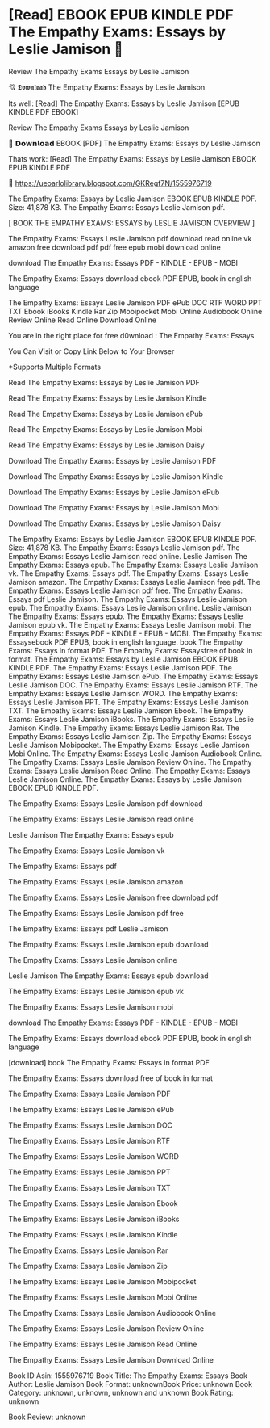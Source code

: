 # [Read] EBOOK EPUB KINDLE PDF The Empathy Exams: Essays by  Leslie Jamison 📔
Review The Empathy Exams Essays by Leslie Jamison

💘 𝕯𝖔𝖜𝖓𝖑𝖔𝖆𝖉 The Empathy Exams: Essays by Leslie Jamison

Its well: [Read] The Empathy Exams: Essays by Leslie Jamison [EPUB KINDLE PDF EBOOK]


Review The Empathy Exams Essays by Leslie Jamison

📔 𝗗𝗼𝘄𝗻𝗹𝗼𝗮𝗱 EBOOK [PDF] The Empathy Exams: Essays by Leslie Jamison

Thats work: [Read] The Empathy Exams: Essays by Leslie Jamison EBOOK EPUB KINDLE PDF



📢 https://ueoarlolibrary.blogspot.com/GKRegf7N/1555976719



The Empathy Exams: Essays by Leslie Jamison EBOOK EPUB KINDLE PDF. Size: 41,878 KB. The Empathy Exams: Essays Leslie Jamison pdf.

[ BOOK THE EMPATHY EXAMS: ESSAYS by LESLIE JAMISON OVERVIEW ]

The Empathy Exams: Essays Leslie Jamison pdf download read online vk amazon free download pdf pdf free epub mobi download online

download The Empathy Exams: Essays PDF - KINDLE - EPUB - MOBI

The Empathy Exams: Essays download ebook PDF EPUB, book in english language

The Empathy Exams: Essays Leslie Jamison PDF ePub DOC RTF WORD PPT TXT Ebook iBooks Kindle Rar Zip Mobipocket Mobi Online Audiobook Online Review Online Read Online Download Online

You are in the right place for free d0wnload : The Empathy Exams: Essays

You Can Visit or Copy Link Below to Your Browser

*Supports Multiple Formats

Read The Empathy Exams: Essays by Leslie Jamison PDF

Read The Empathy Exams: Essays by Leslie Jamison Kindle

Read The Empathy Exams: Essays by Leslie Jamison ePub

Read The Empathy Exams: Essays by Leslie Jamison Mobi

Read The Empathy Exams: Essays by Leslie Jamison Daisy

Download The Empathy Exams: Essays by Leslie Jamison PDF

Download The Empathy Exams: Essays by Leslie Jamison Kindle

Download The Empathy Exams: Essays by Leslie Jamison ePub

Download The Empathy Exams: Essays by Leslie Jamison Mobi

Download The Empathy Exams: Essays by Leslie Jamison Daisy

The Empathy Exams: Essays by Leslie Jamison EBOOK EPUB KINDLE PDF. Size: 41,878 KB. The Empathy Exams: Essays Leslie Jamison pdf. The Empathy Exams: Essays Leslie Jamison read online. Leslie Jamison The Empathy Exams: Essays epub. The Empathy Exams: Essays Leslie Jamison vk. The Empathy Exams: Essays pdf. The Empathy Exams: Essays Leslie Jamison amazon. The Empathy Exams: Essays Leslie Jamison free pdf. The Empathy Exams: Essays Leslie Jamison pdf free. The Empathy Exams: Essays pdf Leslie Jamison. The Empathy Exams: Essays Leslie Jamison epub. The Empathy Exams: Essays Leslie Jamison online. Leslie Jamison The Empathy Exams: Essays epub. The Empathy Exams: Essays Leslie Jamison epub vk. The Empathy Exams: Essays Leslie Jamison mobi. The Empathy Exams: Essays PDF - KINDLE - EPUB - MOBI. The Empathy Exams: Essaysebook PDF EPUB, book in english language. book The Empathy Exams: Essays in format PDF. The Empathy Exams: Essaysfree of book in format. The Empathy Exams: Essays by Leslie Jamison EBOOK EPUB KINDLE PDF. The Empathy Exams: Essays Leslie Jamison PDF. The Empathy Exams: Essays Leslie Jamison ePub. The Empathy Exams: Essays Leslie Jamison DOC. The Empathy Exams: Essays Leslie Jamison RTF. The Empathy Exams: Essays Leslie Jamison WORD. The Empathy Exams: Essays Leslie Jamison PPT. The Empathy Exams: Essays Leslie Jamison TXT. The Empathy Exams: Essays Leslie Jamison Ebook. The Empathy Exams: Essays Leslie Jamison iBooks. The Empathy Exams: Essays Leslie Jamison Kindle. The Empathy Exams: Essays Leslie Jamison Rar. The Empathy Exams: Essays Leslie Jamison Zip. The Empathy Exams: Essays Leslie Jamison Mobipocket. The Empathy Exams: Essays Leslie Jamison Mobi Online. The Empathy Exams: Essays Leslie Jamison Audiobook Online. The Empathy Exams: Essays Leslie Jamison Review Online. The Empathy Exams: Essays Leslie Jamison Read Online. The Empathy Exams: Essays Leslie Jamison Online. The Empathy Exams: Essays by Leslie Jamison EBOOK EPUB KINDLE PDF.

The Empathy Exams: Essays Leslie Jamison pdf download

The Empathy Exams: Essays Leslie Jamison read online

Leslie Jamison The Empathy Exams: Essays epub

The Empathy Exams: Essays Leslie Jamison vk

The Empathy Exams: Essays pdf

The Empathy Exams: Essays Leslie Jamison amazon

The Empathy Exams: Essays Leslie Jamison free download pdf

The Empathy Exams: Essays Leslie Jamison pdf free

The Empathy Exams: Essays pdf Leslie Jamison

The Empathy Exams: Essays Leslie Jamison epub download

The Empathy Exams: Essays Leslie Jamison online

Leslie Jamison The Empathy Exams: Essays epub download

The Empathy Exams: Essays Leslie Jamison epub vk

The Empathy Exams: Essays Leslie Jamison mobi

download The Empathy Exams: Essays PDF - KINDLE - EPUB - MOBI

The Empathy Exams: Essays download ebook PDF EPUB, book in english language

[download] book The Empathy Exams: Essays in format PDF

The Empathy Exams: Essays download free of book in format

The Empathy Exams: Essays Leslie Jamison PDF

The Empathy Exams: Essays Leslie Jamison ePub

The Empathy Exams: Essays Leslie Jamison DOC

The Empathy Exams: Essays Leslie Jamison RTF

The Empathy Exams: Essays Leslie Jamison WORD

The Empathy Exams: Essays Leslie Jamison PPT

The Empathy Exams: Essays Leslie Jamison TXT

The Empathy Exams: Essays Leslie Jamison Ebook

The Empathy Exams: Essays Leslie Jamison iBooks

The Empathy Exams: Essays Leslie Jamison Kindle

The Empathy Exams: Essays Leslie Jamison Rar

The Empathy Exams: Essays Leslie Jamison Zip

The Empathy Exams: Essays Leslie Jamison Mobipocket

The Empathy Exams: Essays Leslie Jamison Mobi Online

The Empathy Exams: Essays Leslie Jamison Audiobook Online

The Empathy Exams: Essays Leslie Jamison Review Online

The Empathy Exams: Essays Leslie Jamison Read Online

The Empathy Exams: Essays Leslie Jamison Download Online

Book ID Asin: 1555976719
Book Title: The Empathy Exams: Essays
Book Author: Leslie Jamison
Book Format: unknownBook Price: unknown
Book Category: unknown, unknown, unknown and unknown
Book Rating: unknown

Book Review: unknown

